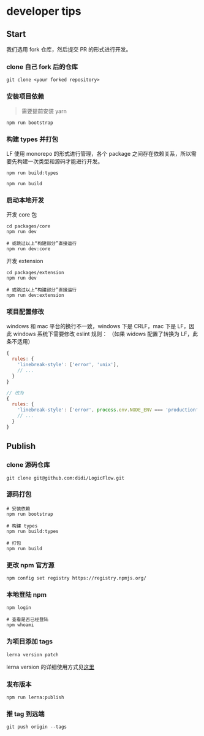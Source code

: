 # developer tips

## Start

我们选用 fork 仓库，然后提交 PR 的形式进行开发。

### clone 自己 fork 后的仓库

```shell
git clone <your forked repository>
```

### 安装项目依赖

> 需要提前安装 yarn

```shell
npm run bootstrap
```

### 构建 types 并打包

LF 使用 monorepo 的形式进行管理，各个 package 之间存在依赖关系，所以需要先构建一次类型和源码才能进行开发。

```shell
npm run build:types

npm run build
```

### 启动本地开发

开发 core 包

```shell
cd packages/core
npm run dev

# 或跳过以上“构建部分”直接运行
npm run dev:core
```

开发 extension

```shell
cd packages/extension
npm run dev

# 或跳过以上“构建部分”直接运行
npm run dev:extension
```

### 项目配置修改

windows 和 mac 平台的换行不一致，windows 下是 CRLF，mac 下是 LF，因此 windows 系统下需要修改 eslint 规则：
（如果 widows 配置了转换为 LF，此条不适用）

```js
{
  rules: {
    'linebreak-style': ['error', 'unix'],
    // ...
  }
}

// 改为
{
  rules: {
    'linebreak-style': ['error', process.env.NODE_ENV === 'production' ? 'unix' : 'windows'],
    // ...
  }
}
```

## Publish

### clone 源码仓库

```shell
git clone git@github.com:didi/LogicFlow.git
```

### 源码打包

```shell
# 安装依赖
npm run bootstrap

# 构建 types
npm run build:types

# 打包
npm run build
```

### 更改 npm 官方源

```shell
npm config set registry https://registry.npmjs.org/
```

### 本地登陆 npm

```shell
npm login

# 查看是否已经登陆
npm whoami
```

### 为项目添加 tags

```shell
lerna version patch
```

lerna version 的详细使用方式见[这里](https://github.com/lerna/lerna/tree/main/libs/commands/version#readme)

### 发布版本

```shell
npm run lerna:publish
```

### 推 tag 到远端

```shell
git push origin --tags
```
